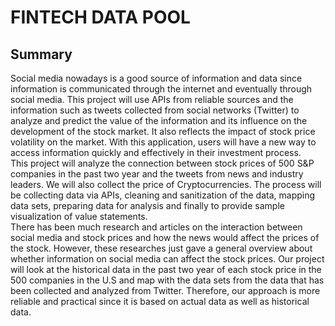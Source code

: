 # FINTECH DATA POOL

## Summary
Social media nowadays is a good source of information and data since information is communicated through the internet and eventually through social media. This project will use APIs from  reliable sources and the information such as tweets collected from social networks (Twitter) to analyze and predict the value of the information and its influence on the development of the stock market. It also reflects the impact of stock price volatility on the market. With this application, users will have a new way to access information quickly and effectively in their investment process.\
This project will analyze the connection between stock prices of 500 S&P companies in the past two year and the tweets from news and industry leaders. We will also collect the price of Cryptocurrencies. The process will be collecting data via APIs, cleaning and sanitization of the data, mapping data sets, preparing data for analysis and finally to provide sample visualization of  value statements.\
There has been much research and articles on the interaction between social media and stock prices and how the news would affect the prices of the stock. However, these researches just gave a general overview about whether information on social media can affect the stock prices. Our project will look at the historical data in the past two year of each stock price in the 500 companies in the U.S and map with the data sets from the data that has been collected and analyzed from Twitter. Therefore, our approach is more reliable and practical since it is based on actual data as well as historical data.
